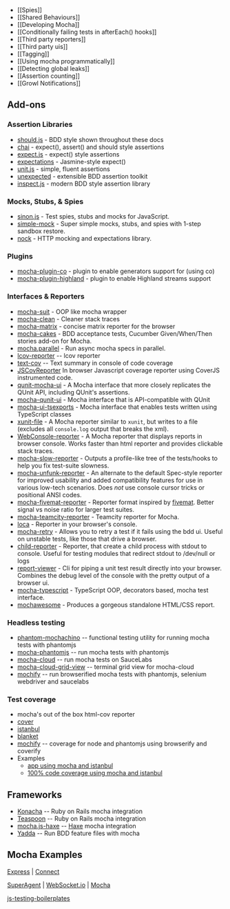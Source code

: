  - [[Spies]]
 - [[Shared Behaviours]]
 - [[Developing Mocha]]
 - [[Conditionally failing tests in afterEach() hooks]]
 - [[Third party reporters]]
 - [[Third party uis]]
 - [[Tagging]]
 - [[Using mocha programmatically]]
 - [[Detecting global leaks]]
 - [[Assertion counting]]
 - [[Growl Notifications]]

## Add-ons

### Assertion Libraries

 - [should.js](https://github.com/shouldjs/should.js) - BDD style shown throughout these docs
 - [chai](http://chaijs.com/) - expect(), assert() and should style assertions
 - [expect.js](https://github.com/LearnBoost/expect.js) - expect() style assertions
 - [expectations](https://github.com/spmason/expectations) - Jasmine-style expect()
 - [unit.js](https://github.com/unitjs/unit.js) - simple, fluent assertions
 - [unexpected](https://unexpectedjs.github.io/) - extensible BDD assertion toolkit
 - [inspect.js](https://inspectjs.com/) - modern BDD style assertion library

### Mocks, Stubs, & Spies

  - [sinon.js](http://sinonjs.org/) - Test spies, stubs and mocks for JavaScript.
  - [simple-mock](https://github.com/jupiter/node-simple-mock) - Super simple mocks, stubs, and spies with 1-step sandbox restore.
  - [nock](https://github.com/pgte/nock) - HTTP mocking and expectations library.

### Plugins
   - [mocha-plugin-co](https://github.com/131/mocha-plugin-co) - plugin to enable generators support for (using co)
   - [mocha-plugin-highland](https://github.com/robertstettner/mocha-plugin-highland) - plugin to enable Highland streams support

### Interfaces & Reporters

  - [mocha-suit](https://github.com/muonjs/mocha-suit) - OOP like mocha wrapper 
  - [mocha-clean](https://github.com/rstacruz/mocha-clean) - Cleaner stack traces
  - [mocha-matrix](https://github.com/visionmedia/mocha-matrix) - concise matrix reporter for the browser
  - [mocha-cakes](https://github.com/quangv/mocha-cakes) - BDD acceptance tests, Cucumber Given/When/Then stories add-on for Mocha.
  - [mocha.parallel](https://github.com/danielstjules/mocha.parallel) - Run async mocha specs in parallel.
  - [lcov-reporter](https://github.com/StevenLooman/mocha-lcov-reporter) -- lcov reporter
  - [text-cov](https://github.com/seanmonstar/mocha-text-cov) -- Text summary in console of code coverage
  - [JSCovReporter](https://github.com/TwoApart/JSCovReporter) In browser Javascript coverage reporter using CoverJS instrumented code.
  - [qunit-mocha-ui](https://github.com/itaylor/qunit-mocha-ui) - A Mocha interface that more closely replicates the QUnit API, including QUnit's assertions.
  - [mocha-qunit-ui](https://github.com/jugglinmike/mocha-qunit-ui) - Mocha interface that is API-compatible with QUnit
  - [mocha-ui-tsexports](https://github.com/andreesteve/mocha-ui-tsexports) - Mocha interface that enables tests written using TypeScript classes
  - [xunit-file](https://github.com/peerigon/xunit-file) - A Mocha reporter similar to `xunit`, but writes to a file (excludes all `console.log` output that breaks the xml).
  - [WebConsole-reporter](https://github.com/eeroan/WebConsole-reporter) - A Mocha reporter that displays reports in browser console. Works faster than html reporter and provides clickable stack traces.
  - [mocha-slow-reporter](https://github.com/msiebuhr/node-mocha-slow-reporter) - Outputs a profile-like tree of the tests/hooks to help you fix test-suite slowness.
  - [mocha-unfunk-reporter](https://github.com/Bartvds/mocha-unfunk-reporter) - An alternate to the default Spec-style reporter for improved usability and added compatibility features for use in various low-tech scenarios. Does *not* use console cursor tricks or positional ANSI codes.
  - [mocha-fivemat-reporter](https://github.com/dsawardekar/mocha-fivemat-reporter) - Reporter format inspired by [fivemat](https://www.github.com/tpope/fivemat). Better signal vs noise ratio for larger test suites.
  - [mocha-teamcity-reporter](https://github.com/travisjeffery/mocha-teamcity-reporter) - Teamcity reporter for Mocha.
  - [loca](https://github.com/simov/loca) - Reporter in your browser's console.
  - [mocha-retry](https://github.com/giggio/mocha-retry) - Allows you to retry a test if it fails using the bdd ui. Useful on unstable tests, like those that drive a browser. 
  - [child-reporter](https://github.com/yarax/mocha-child-reporter) - Reporter, that create a child process with stdout to console. Useful for testing modules that redirect stdout to /dev/null or logs
  - [report-viewer](https://github.com/paulpflug/report-viewer) - Cli for piping a unit test result directly into your browser. Combines the debug level of the console with the pretty output of a browser ui.
  - [mocha-typescript](https://www.npmjs.com/package/mocha-typescript) - TypeScript OOP, decorators based, mocha test interface.
  - [mochawesome](https://github.com/adamgruber/mochawesome) - Produces a gorgeous standalone HTML/CSS report.

### Headless testing

  - [phantom-mochachino](https://github.com/clowestab/phantom-mochachino) -- functional testing utility for running mocha tests with phantomjs
  - [mocha-phantomjs](https://github.com/metaskills/mocha-phantomjs) -- run mocha tests with phantomjs
  - [mocha-cloud](https://github.com/visionmedia/mocha-cloud) -- run mocha tests on SauceLabs
  - [mocha-cloud-grid-view](https://github.com/visionmedia/mocha-cloud-grid-view) -- terminal grid view for mocha-cloud
  - [mochify](https://github.com/mantoni/mochify.js) -- run browserified mocha tests with phantomjs, selenium webdriver and saucelabs

### Test coverage

  - mocha's out of the box html-cov reporter
  - [cover](https://github.com/itay/node-cover)
  - [istanbul](https://github.com/gotwarlost/istanbul)
  - [blanket](https://github.com/alex-seville/blanket)
  - [mochify](https://github.com/mantoni/mochify.js) -- coverage for node and phantomjs using browserify and coverify
  - Examples
    - [app using mocha and istanbul](https://github.com/BryanDonovan/nodejs-tdd-boilerplate)
    - [100% code coverage using mocha and istanbul](https://github.com/guyellis/http-status-check)

## Frameworks

  - [Konacha](https://github.com/jfirebaugh/konacha) -- Ruby on Rails mocha integration
  - [Teaspoon](https://github.com/modeset/teaspoon) -- Ruby on Rails mocha integration
  - [mocha.js-haxe](https://github.com/rjanicek/mocha.js-haxe) -- [Haxe](http://haxe.org) mocha integration
  - [Yadda](https://github.com/acuminous/yadda) -- Run BDD feature files with mocha

## Mocha Examples
[Express](https://github.com/visionmedia/express/tree/master/test) | [Connect](https://github.com/senchalabs/connect/tree/master/test)

[SuperAgent](https://github.com/visionmedia/superagent/tree/master/test/node) | [WebSocket.io](https://github.com/LearnBoost/websocket.io/tree/master/test) | [Mocha](https://github.com/visionmedia/mocha/tree/master/test)

[js-testing-boilerplates](https://github.com/js-coder/js-testing-boilerplates)